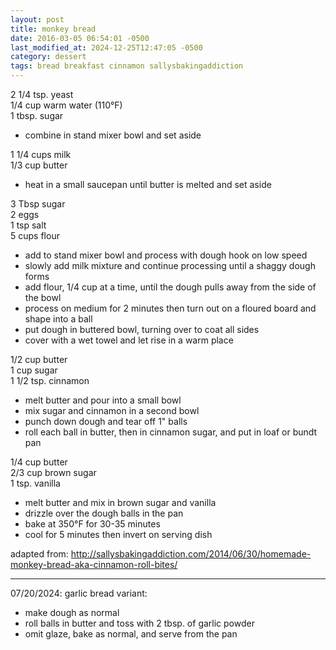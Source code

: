 ```yaml
---
layout: post
title: monkey bread
date: 2016-03-05 06:54:01 -0500
last_modified_at: 2024-12-25T12:47:05 -0500
category: dessert
tags: bread breakfast cinnamon sallysbakingaddiction
---
```

2 1/4 tsp. yeast  
1/4 cup warm water (110°F)  
1 tbsp. sugar  
* combine in stand mixer bowl and set aside

1 1/4 cups milk  
1/3 cup butter  
* heat in a small saucepan until butter is melted and set aside

3 Tbsp sugar  
2 eggs  
1 tsp salt  
5 cups flour  
* add to stand mixer bowl and process with dough hook on low speed
* slowly add milk mixture and continue processing until a shaggy dough forms
* add flour, 1/4 cup at a time, until the dough pulls away from the side of the bowl
* process on medium for 2 minutes then turn out on a floured board and shape into a ball
* put dough in buttered bowl, turning over to coat all sides
* cover with a wet towel and let rise in a warm place

1/2 cup butter  
1 cup sugar  
1 1/2 tsp. cinnamon  

* melt butter and pour into a small bowl
* mix sugar and cinnamon in a second bowl
* punch down dough and tear off 1" balls
* roll each ball in butter, then in cinnamon sugar, and put in loaf or bundt pan

1/4 cup butter  
2/3 cup brown sugar  
1 tsp. vanilla  

* melt butter and mix in brown sugar and vanilla
* drizzle over the dough balls in the pan
* bake at 350°F for 30-35 minutes
* cool for 5 minutes then invert on serving dish

adapted from: <http://sallysbakingaddiction.com/2014/06/30/homemade-monkey-bread-aka-cinnamon-roll-bites/>

---

07/20/2024: garlic bread variant:
* make dough as normal
* roll balls in butter and toss with 2 tbsp. of garlic powder
* omit glaze, bake as normal, and serve from the pan
